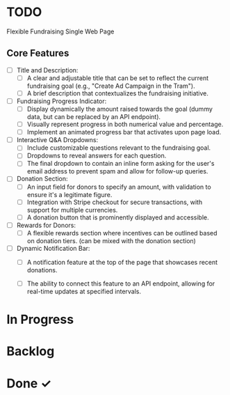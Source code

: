 # TODO
Flexible Fundraising Single Web Page

## Core Features

- [ ] Title and Description:
  - [ ] A clear and adjustable title that can be set to reflect the current fundraising goal (e.g., "Create Ad Campaign in the Tram").
  - [ ] A brief description that contextualizes the fundraising initiative.

- [ ] Fundraising Progress Indicator:
  - [ ] Display dynamically the amount raised towards the goal (dummy data, but can be replaced by an API endpoint).
  - [ ] Visually represent progress in both numerical value and percentage.
  - [ ] Implement an animated progress bar that activates upon page load.

- [ ] Interactive Q&A Dropdowns:
  - [ ] Include customizable questions relevant to the fundraising goal.
  - [ ] Dropdowns to reveal answers for each question.
  - [ ] The final dropdown to contain an inline form asking for the user's email address to prevent spam and allow for follow-up queries.

- [ ] Donation Section:
  - [ ] An input field for donors to specify an amount, with validation to ensure it's a legitimate figure.
  - [ ] Integration with Stripe checkout for secure transactions, with support for multiple currencies.
  - [ ] A donation button that is prominently displayed and accessible.

- [ ] Rewards for Donors:
  - [ ] A flexible rewards section where incentives can be outlined based on donation tiers. (can be mixed with the donation section)

- [ ] Dynamic Notification Bar:
  - [ ] A notification feature at the top of the page that showcases recent donations.
  - [ ] The ability to connect this feature to an API endpoint, allowing for real-time updates at specified intervals.


# In Progress


# Backlog

[comment]: <> (- [ ] This task is postponed)

# Done ✓

[comment]: <> (- [x] This task is done #prio1)
[comment]: <> (- [-] This task has been declined)